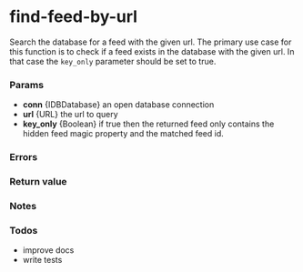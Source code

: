 # find-feed-by-url
Search the database for a feed with the given url. The primary use case for this function is to check if a feed exists in the database with the given url. In that case the `key_only` parameter should be set to true.

### Params
* **conn** {IDBDatabase} an open database connection
* **url** {URL} the url to query
* **key_only** {Boolean} if true then the returned feed only contains the hidden feed magic property and the matched feed id.

### Errors

### Return value

### Notes

### Todos
* improve docs
* write tests
